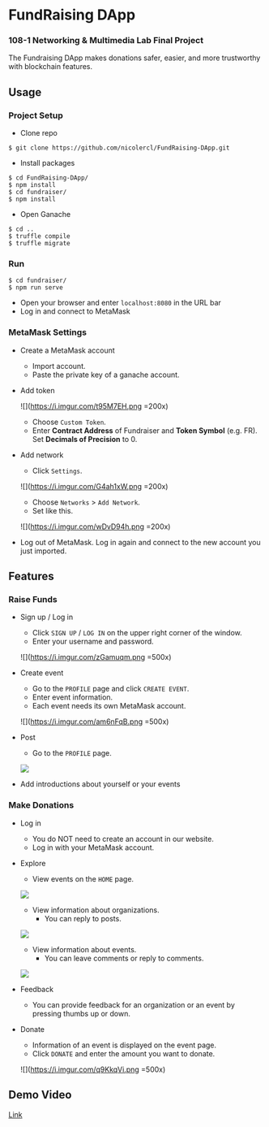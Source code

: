 # FundRaising DApp
### 108-1 Networking & Multimedia Lab Final Project
The Fundraising DApp makes donations safer, easier, and more trustworthy with blockchain features.


## Usage
### Project Setup
- Clone repo
```
$ git clone https://github.com/nicolercl/FundRaising-DApp.git
```
- Install packages
```
$ cd FundRaising-DApp/
$ npm install
$ cd fundraiser/
$ npm install
```
- Open Ganache
```
$ cd ..
$ truffle compile
$ truffle migrate
```

### Run
```
$ cd fundraiser/
$ npm run serve
```
- Open your browser and enter `localhost:8080` in the URL bar
- Log in and connect to MetaMask

### MetaMask Settings
- Create a MetaMask account
    - Import account.
    - Paste the private key of a ganache account.
- Add token

    ![](https://i.imgur.com/t95M7EH.png =200x)
    
    - Choose `Custom Token`.
    - Enter **Contract Address** of Fundraiser and **Token Symbol** (e.g. FR). Set **Decimals of Precision** to 0.
- Add network
    - Click `Settings`.

    ![](https://i.imgur.com/G4ah1xW.png =200x)
    
    - Choose `Networks` > `Add Network`.
    - Set like this.
    
    ![](https://i.imgur.com/wDvD94h.png =200x)

- Log out of MetaMask. Log in again and connect to the new account you just imported.


## Features
### Raise Funds
- Sign up / Log in
    - Click `SIGN UP` / `LOG IN` on the upper right corner of the window.
    - Enter your username and password.
    
    ![](https://i.imgur.com/zGamuqm.png =500x)

- Create event
    - Go to the `PROFILE` page and click `CREATE EVENT`.
    - Enter event information.
    - Each event needs its own MetaMask account.
    
    ![](https://i.imgur.com/am6nFqB.png =500x)

- Post
    - Go to the `PROFILE` page.
    
    ![](https://i.imgur.com/sJGA4Xw.png)

- Add introductions about yourself or your events


### Make Donations
- Log in
    - You do NOT need to create an account in our website.
    - Log in with your MetaMask account.
- Explore
    - View events on the `HOME` page.
    
    ![](https://i.imgur.com/FaUicmQ.png)

    - View information about organizations.
        - You can reply to posts.
    
    ![](https://i.imgur.com/SeSIt8I.png)
        
    - View information about events.
        - You can leave comments or reply to comments.
    
    ![](https://i.imgur.com/Icaykrt.png)

- Feedback
    - You can provide feedback for an organization or an event by pressing thumbs up or down.
- Donate
    - Information of an event is displayed on the event page.
    - Click `DONATE` and enter the amount you want to donate.

    ![](https://i.imgur.com/q9KkqVi.png =500x)

## Demo Video
[Link]()
